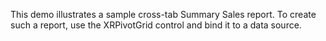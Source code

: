 This demo illustrates a sample cross-tab Summary Sales report. To create such a report, use the XRPivotGrid control and bind it to a data source.